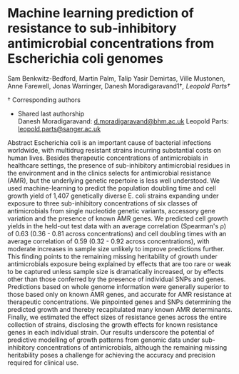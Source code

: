 # Machine learning prediction of resistance to sub-inhibitory antimicrobial concentrations from Escherichia coli genomes

Sam Benkwitz-Bedford,
Martin Palm,
Talip Yasir Demirtas,
Ville Mustonen,
Anne Farewell,
Jonas Warringer,
Danesh Moradigaravand1†*,
Leopold Parts†*

†  Corresponding authors 
* Shared last authorship  
Danesh Moradigaravand: d.moradigaravand@bhm.ac.uk
Leopold Parts: leopold.parts@sanger.ac.uk 

 
Abstract 
Escherichia coli is an important cause of bacterial infections worldwide, with multidrug resistant strains incurring substantial costs on human lives. Besides therapeutic concentrations of antimicrobials in healthcare settings, the presence of sub-inhibitory antimicrobial residues in the environment and in the clinics selects for antimicrobial resistance (AMR), but the underlying genetic repertoire is less well understood. We used machine-learning to predict the population doubling time and cell growth yield of 1,407 genetically diverse E. coli strains expanding under exposure to three sub-inhibitory concentrations of six classes of antimicrobials from single nucleotide genetic variants, accessory gene variation and the presence of known AMR genes. We predicted cell growth yields in the held-out test data with an average correlation (Spearman's ρ) of 0.63 (0.36 - 0.81 across concentrations) and cell doubling times with an average correlation of 0.59 (0.32 - 0.92 across concentrations), with moderate increases in sample size unlikely to improve predictions further. This finding points to the remaining missing heritability of growth under antimicrobials exposure being explained by effects that are too rare or weak to be captured unless sample size is dramatically increased, or by effects other than those conferred by the presence of individual SNPs and genes. Predictions based on whole genome information were generally superior to those based only on known AMR genes, and accurate for AMR resistance at therapeutic concentrations. We pinpointed genes and SNPs determining the predicted growth and thereby recapitulated many known AMR determinants. Finally, we estimated the effect sizes of resistance genes across the entire collection of strains, disclosing the growth effects for known resistance genes in each individual strain. Our results underscore the potential of predictive modelling of growth patterns from genomic data under sub-inhibitory concentrations of antimicrobials, although the remaining missing heritability poses a challenge for achieving the accuracy and precision required for clinical use. 
